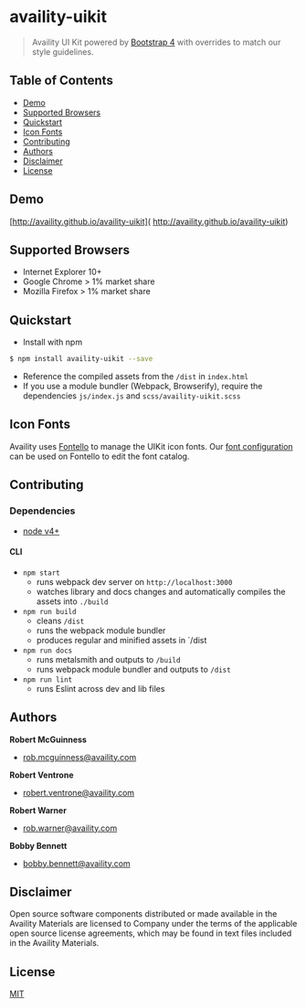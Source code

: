 # availity-uikit

> Availity UI Kit powered by [Bootstrap 4](http://v4-alpha.getbootstrap.com/) with overrides to match our style guidelines.

## Table of Contents
* [Demo](#demo)
* [Supported Browsers](#supported-browsers)
* [Quickstart](#quickstart)
* [Icon Fonts](#icon-fonts)
* [Contributing](#contributing)
* [Authors](#authors)
* [Disclaimer](#disclaimer)
* [License](#license)

## Demo

[http://availity.github.io/availity-uikit]( http://availity.github.io/availity-uikit)


## Supported Browsers

* Internet Explorer 10+
* Google Chrome > 1% market share
* Mozilla Firefox > 1% market share

## Quickstart

+ Install with npm

>
```bash
$ npm install availity-uikit --save
```

+ Reference the compiled assets from the `/dist` in `index.html`
+ If you use a module bundler (Webpack, Browserify), require the dependencies `js/index.js` and `scss/availity-uikit.scss`


## Icon Fonts

Availity uses [Fontello](http://fontello.com/) to manage the UIKit icon fonts.  Our [font configuration](./fonts/config.json) can be used on Fontello to edit the font catalog.

## Contributing

### Dependencies

+ [node v4+](https://github.com/nodejs/node/releases)

#### CLI

+ `npm start`
    * runs webpack dev server on `http://localhost:3000`
    * watches library and docs changes and automatically compiles the assets into `./build`
+ `npm run build`
    * cleans `/dist`
    * runs the webpack module bundler
    * produces regular and minified assets in `/dist
+ `npm run docs`
    * runs metalsmith and outputs to `/build`
    * runs webpack module bundler and outputs to `/dist`
+ `npm run lint`
    * runs Eslint across dev and lib files

## Authors

**Robert McGuinness**
+ [rob.mcguinness@availity.com](rob.mcguinness@availity.com)

**Robert Ventrone**
+ [robert.ventrone@availity.com](robert.ventrone@availity.com)

**Robert Warner**
+ [rob.warner@availity.com](rob.warner@availity.com)

**Bobby Bennett**
+ [bobby.bennett@availity.com](bobby.bennett@availity.com)

## Disclaimer

Open source software components distributed or made available in the Availity Materials are licensed to Company under the terms of the applicable open source license agreements, which may be found in text files included in the Availity Materials.

## License

[MIT](./LICENSE)
